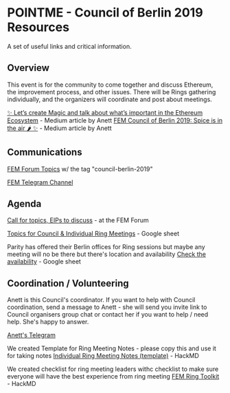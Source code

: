# POINTME - Council of Berlin 2019 Resources

A set of useful links and critical information.

## Overview

This event is for the community to come together and discuss Ethereum, the improvement process, and other issues. There will be Rings gathering individually, and the organizers will coordinate and post about meetings.

[✨ Let’s create Magic and talk about what’s important in the Ethereum Ecosystem](https://medium.com/@AnettRolikova/lets-create-magic-and-talk-about-what-s-important-in-the-ethereum-ecosystem-45c94878fe3c) - Medium article by Anett
[FEM Council of Berlin 2019: Spice is in the air 🌶 ✨](https://medium.com/@AnettRolikova/fem-council-of-berlin-2019-spice-is-in-the-air-3b36bcc82039) - Medium article by Anett

## Communications

[FEM Forum Topics](https://ethereum-magicians.org/tags/council-berlin-2019) w/ the tag "council-berlin-2019"

[FEM Telegram Channel](https://t.me/ETHMagicians)


## Agenda

[Call for topics, EIPs to discuss](https://ethereum-magicians.org/t/magicians-berlin-council-2019-call-for-topics-and-eips-to-discuss/3425/3) - at the FEM Forum

[Topics for Council & Individual Ring Meetings](https://docs.google.com/spreadsheets/d/16pYOZSjzDhOO5BTb7a3u_pBmU0529OsZPlgRw2DLkI0/edit#gid=0) - Google sheet

Parity has offered their Berlin offices for Ring sessions but maybe any meeting will no be there but there's location and availability [Check the availability](https://docs.google.com/spreadsheets/d/1euyr7tOHtNLqK7fSoCkV3Oa4aS3iSww_DVdUUL54pRk/edit?usp=sharing) - Google sheet

## Coordination / Volunteering

Anett is this Council's coordinator. If you want to help with Council coordination, send a message to Anett - she will send you invite link to Council organisers group chat or contact her if you want to help / need help. She's happy to answer.

[Anett's Telegram](https://t.me/anettrolikova)

We created Template for Ring Meeting Notes - please copy this and use it for taking notes 
[Individual Ring Meeting Notes (template)](https://hackmd.io/@Bnkhqf0tSbi1lX2Xc-WXYQ/SkeWwcSGS) - HackMD 

We created checklist for ring meeting leaders withc checklist to make sure everyone will have the best experience from ring meeting 
[FEM Ring Toolkit](https://hackmd.io/@Bnkhqf0tSbi1lX2Xc-WXYQ/SkeWwcSGS) - HackMD




